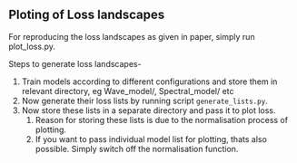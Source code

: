 ## Ploting of Loss landscapes

For reproducing the loss landscapes as given in paper, simply run plot_loss.py.

Steps to generate loss landscapes-
1)  Train models according to different configurations and store them in relevant directory, eg Wave_model/, Spectral_model/ etc
2)  Now generate their loss lists by running script `generate_lists.py`. 
3)  Now store these lists in a separate directory and pass it to plot loss.
    1) Reason for storing these lists is due to the normalisation process of plotting.
    2) If you want to pass individual model list for plotting, thats also possible. Simply switch off the normalisation function.
    